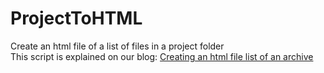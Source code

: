 # ProjectToHTML
Create an html file of a list of files in a project folder<br>
This script is explained on our blog: [Creating an html file list of an archive](https://www.rskgroup.org/blog)
